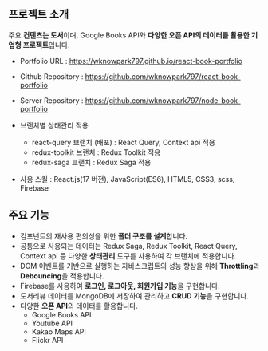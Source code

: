 ## 프로젝트 소개

주요 **컨텐츠는 도서**이며, Google Books API와 **다양한 오픈 API의 데이터를 활용한 기업형 프로젝트**입니다.

- Portfolio URL : <https://wknowpark797.github.io/react-book-portfolio>
- Github Repository : <https://github.com/wknowpark797/react-book-portfolio>
- Server Repository : <https://github.com/wknowpark797/node-book-portfolio>

- 브랜치별 상태관리 적용
  - react-query 브랜치 (배포) : React Query, Context api 적용
  - redux-toolkit 브랜치 : Redux Toolkit 적용
  - redux-saga 브랜치 : Redux Saga 적용
- 사용 스킬 : React.js(17 버전), JavaScript(ES6), HTML5, CSS3, scss, Firebase

## 주요 기능

- 컴포넌트의 재사용 편의성을 위한 **폴더 구조를 설계**합니다.
- 공통으로 사용되는 데이터는 Redux Saga, Redux Toolkit, React Query, Context api 등 다양한 **상태관리** 도구를 사용하여 각 브랜치에 적용합니다.
- DOM 이벤트를 기반으로 실행하는 자바스크립트의 성능 향상을 위해 **Throttling**과 **Debouncing**을 적용합니다.
- Firebase를 사용하여 **로그인, 로그아웃, 회원가입 기능**을 구현합니다.
- 도서리뷰 데이터를 MongoDB에 저장하여 관리하고 **CRUD 기능**을 구현합니다.
- 다양한 **오픈 API**의 데이터를 활용합니다.
  - Google Books API
  - Youtube API
  - Kakao Maps API
  - Flickr API
